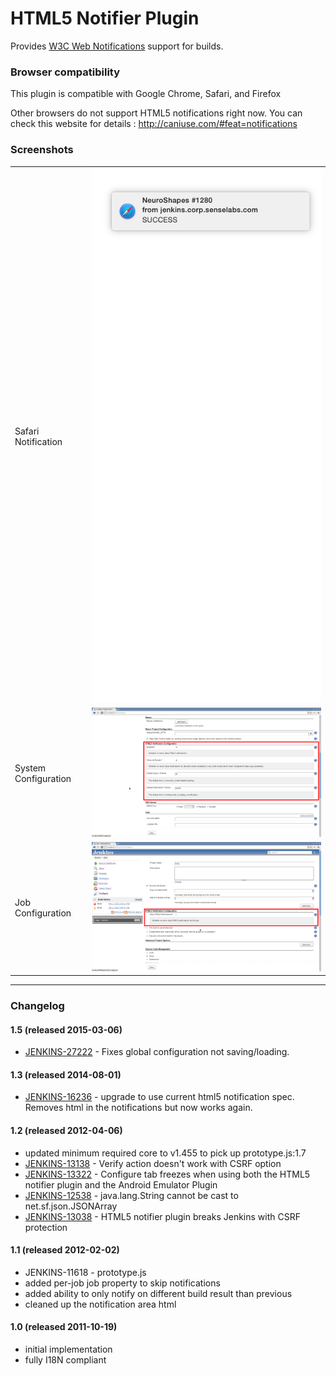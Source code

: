 # HTML5 Notifier Plugin

  

Provides [W3C Web
Notifications](http://dev.w3.org/2006/webapi/WebNotifications/publish/Notifications.html)
support for builds.

### Browser compatibility

This plugin is compatible with Google Chrome, Safari, and Firefox

Other browsers do not support HTML5 notifications right now. You can
check this website for details
: <http://caniuse.com/#feat=notifications>

### Screenshots

|                      |                                                                                                                                           |
|----------------------|-------------------------------------------------------------------------------------------------------------------------------------------|
| Safari Notification  | ![](docs/images/screenshot-notifications-1.3.png) |
| System Configuration | ![](docs/images/screenshot-configure-1.1.png)     |
| Job Configuration    | ![](docs/images/screenshot-job-configure-1.1.png) |

  

------------------------------------------------------------------------

  

### Changelog

#### 1.5 (released 2015-03-06)

-   [JENKINS-27222](https://issues.jenkins-ci.org/browse/JENKINS-27222) -
    Fixes global configuration not saving/loading.

#### 1.3 (released 2014-08-01)

-   [JENKINS-16236](https://issues.jenkins-ci.org/browse/JENKINS-16236) -
    upgrade to use current html5 notification spec. Removes html in the
    notifications but now works again.

#### 1.2 (released 2012-04-06)

-   updated minimum required core to v1.455 to pick up prototype.js:1.7
-   [JENKINS-13138](https://issues.jenkins-ci.org/browse/JENKINS-13138) -
    Verify action doesn't work with CSRF option
-   [JENKINS-13322](https://issues.jenkins-ci.org/browse/JENKINS-13322) -
    Configure tab freezes when using both the HTML5 notifier plugin and
    the Android Emulator Plugin
-   [JENKINS-12538](https://issues.jenkins-ci.org/browse/JENKINS-12538) -
    java.lang.String cannot be cast to net.sf.json.JSONArray
-   [JENKINS-13038](https://issues.jenkins-ci.org/browse/JENKINS-13038) -
    HTML5 notifier plugin breaks Jenkins with CSRF protection

#### 1.1 (released 2012-02-02)

-   JENKINS-11618 - prototype.js
-   added per-job job property to skip notifications
-   added ability to only notify on different build result than previous
-   cleaned up the notification area html

#### 1.0 (released 2011-10-19)

-   initial implementation
-   fully I18N compliant
